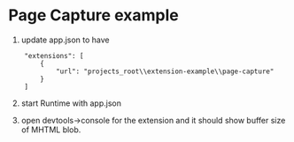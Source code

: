 # Page Capture example


1. update app.json to have

~~~
	"extensions": [
		{
			"url": "projects_root\\extension-example\\page-capture"
		}
	]
~~~

2. start Runtime with app.json

3. open devtools->console for the extension and it should show buffer size of MHTML blob.
